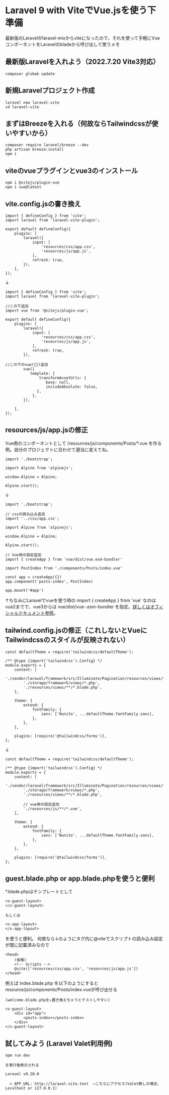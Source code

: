# Laravel 9 with ViteでVue.jsを使う下準備
最新版のLaravelがlaravel-mixからviteになったので、それを使って手軽にVueコンポーネントをLaravelのbladeから呼び出して使うメモ

## 最新版Laravelを入れよう（2022.7.20 Vite3対応）
```
composer globak update
```

## 新規Laravelプロジェクト作成
```
laravel new laravel-vite
cd laravel-vite
```

## まずはBreezeを入れる（何故ならTailwindcssが使いやすいから）
```
composer require laravel/breeze --dev
php artisan breeze:install
npm i
```

## viteのvueプラグインとvue3のインストール
```
npm i @vitejs/plugin-vue
npm i vue@latest
```

## vite.config.jsの書き換え
```
import { defineConfig } from 'vite';
import laravel from 'laravel-vite-plugin';

export default defineConfig({
    plugins: [
        laravel({
            input: [
                'resources/css/app.css',
                'resources/js/app.js',
            ],
            refresh: true,
        }),
    ],
});
```
↓
```
import { defineConfig } from 'vite';
import laravel from 'laravel-vite-plugin';

//この下追加
import vue from '@vitejs/plugin-vue';

export default defineConfig({
    plugins: [
        laravel({
            input: [
                'resources/css/app.css',
                'resources/js/app.js',
            ],
            refresh: true,
        }),
        
//この下のvue({})追加
        vue({
           template: {
               transformAssetUrls: {
                  base: null,
                  includeAbsolute: false,
              },
            },
        }),

    ],
});
```

## resources/js/app.jsの修正
Vue用のコンポーネントとして /resources/js/components/Posts/*.vue を作る例。自分のプロジェクトに合わせて適当に変えてね。
```
import './bootstrap';

import Alpine from 'alpinejs';

window.Alpine = Alpine;

Alpine.start();
```
↓
```
import './bootstrap';

// cssの読み込み追加
import '../css/app.css';

import Alpine from 'alpinejs';

window.Alpine = Alpine;

Alpine.start();

// Vue用の設定追加
import { createApp } from 'vue/dist/vue.esm-bundler'

import PostIndex from './components/Posts/index.vue'

const app = createApp({})
app.component('posts-index', PostIndex)

app.mount('#app')
```
↑ちなみにLaravelでvueを使う時の import { createApp } from 'vue'  なのはvue2までで、vue3からは vue/dist/vue-.esm-bundler を指定。[詳しくはオフィシャルドキュメント参照](https://v3.ja.vuejs.org/guide/installation.html#%E3%83%8F%E3%82%99%E3%83%B3%E3%83%88%E3%82%99%E3%83%A9%E3%83%BC%E3%82%92%E4%BD%BF%E3%81%86%E5%A0%B4%E5%90%88 "インストール|Vue.js")。

## tailwind.config.jsの修正（これしないとVueにTailwindcssのスタイルが反映されない）
```
const defaultTheme = require('tailwindcss/defaultTheme');

/** @type {import('tailwindcss').Config} */
module.exports = {
    content: [
        './vendor/laravel/framework/src/Illuminate/Pagination/resources/views/*.blade.php',
        './storage/framework/views/*.php',
        './resources/views/**/*.blade.php',
    ],

    theme: {
        extend: {
            fontFamily: {
                sans: ['Nunito', ...defaultTheme.fontFamily.sans],
            },
        },
    },

    plugins: [require('@tailwindcss/forms')],
};
```
↓
```
const defaultTheme = require('tailwindcss/defaultTheme');

/** @type {import('tailwindcss').Config} */
module.exports = {
    content: [
        './vendor/laravel/framework/src/Illuminate/Pagination/resources/views/*.blade.php',
        './storage/framework/views/*.php',
        './resources/views/**/*.blade.php',
        
        // vue用の設定追加
        './resources/js/**/*.vue',
    ],

    theme: {
        extend: {
            fontFamily: {
                sans: ['Nunito', ...defaultTheme.fontFamily.sans],
            },
        },
    },

    plugins: [require('@tailwindcss/forms')],
};
```

## guest.blade.php or app.blade.phpを使うと便利
*.blade.phpはテンプレートとして
```
<x-guest-layout>
</x-guest-layout>

もしくは

<x-app-layout>
</x-app-layout>
```
を使うと便利。
何故なら↓のように<head>タグ内に@viteでスクリプトの読み込み設定が既に記載済みなので
```
<head>
    (省略)
    <!-- Scripts -->
    @vite(['resources/css/app.css', 'resources/js/app.js'])
</head>
```

例えば index.blade.php を以下のようにするとresource/js/components/Posts/index.vueが呼び出せる
```
(welcome.blade.phpを↓置き換えちゃうとテストしやすい)

<x-guest-layout>
    <div id="app">
        <posts-index></posts-index>
    </div>
</x-guest-layout>
```

## 試してみよう (Laravel Valet利用例)
```
npm run dev

を実行後表示される

Laravel v9.20.0 

  > APP_URL: http://laravel-vite.test  ←こちらにアクセス(Valet無しの場合、Localhost or 127.0.0.1)
```
